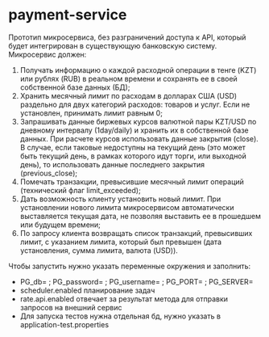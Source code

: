 # payment-service
Прототип микросервиса, без разграничений доступа к API, который
будет интегрирован в существующую банковскую систему. Микросервис должен:
1. Получать информацию о каждой расходной операции в тенге (KZT) или рублях
   (RUB) в реальном времени и сохранять ее в своей собственной базе данных (БД);
2. Хранить месячный лимит по расходам в долларах США (USD) раздельно для двух
   категорий расходов: товаров и услуг. Если не установлен, принимать лимит равным
   0;
3. Запрашивать данные биржевых курсов валютной пары KZT/USD по дневному
   интервалу (1day/daily) и хранить их в собственной базе данных. При расчете курсов
   использовать данные закрытия (close). В случае, если таковые недоступны на
   текущий день (это может быть текущий день, в рамках которого идут торги, или
   выходной день), то использовать данные последнего закрытия (previous_close);
4. Помечать транзакции, превысившие месячный лимит операций (технический флаг
   limit_exceeded);
5. Дать возможность клиенту установить новый лимит. При установлении нового
   лимита микросервисом автоматически выставляется текущая дата, не позволяя
   выставить ее в прошедшем или будущем времени;
6. По запросу клиента возвращать список транзакций, превысивших лимит, с
   указанием лимита, который был превышен (дата установления, сумма лимита,
   валюта (USD)).

Чтобы запустить нужно указать переменные окружения и заполнить:
* PG_db= ; PG_password= ; PG_username= ; PG_PORT= ; PG_SERVER=
* scheduler.enabled планирование задач 
* rate.api.enabled отвечает за результат метода для отправки запросов на внешний сервис 
* Для запуска тестов нужна отдельная бд, нужно указать в application-test.properties


   
 





